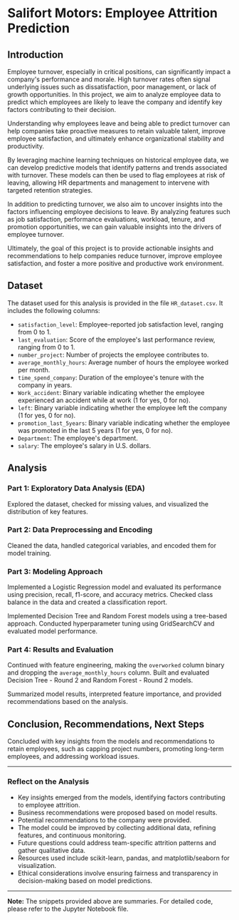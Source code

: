 # Salifort Motors: Employee Attrition Prediction

## Introduction

Employee turnover, especially in critical positions, can significantly impact a company's performance and morale. High turnover rates often signal underlying issues such as dissatisfaction, poor management, or lack of growth opportunities. In this project, we aim to analyze employee data to predict which employees are likely to leave the company and identify key factors contributing to their decision.

Understanding why employees leave and being able to predict turnover can help companies take proactive measures to retain valuable talent, improve employee satisfaction, and ultimately enhance organizational stability and productivity.

By leveraging machine learning techniques on historical employee data, we can develop predictive models that identify patterns and trends associated with turnover. These models can then be used to flag employees at risk of leaving, allowing HR departments and management to intervene with targeted retention strategies.

In addition to predicting turnover, we also aim to uncover insights into the factors influencing employee decisions to leave. By analyzing features such as job satisfaction, performance evaluations, workload, tenure, and promotion opportunities, we can gain valuable insights into the drivers of employee turnover.

Ultimately, the goal of this project is to provide actionable insights and recommendations to help companies reduce turnover, improve employee satisfaction, and foster a more positive and productive work environment.

## Dataset

The dataset used for this analysis is provided in the file `HR_dataset.csv`. It includes the following columns:

- `satisfaction_level`: Employee-reported job satisfaction level, ranging from 0 to 1.
- `last_evaluation`: Score of the employee's last performance review, ranging from 0 to 1.
- `number_project`: Number of projects the employee contributes to.
- `average_monthly_hours`: Average number of hours the employee worked per month.
- `time_spend_company`: Duration of the employee's tenure with the company in years.
- `Work_accident`: Binary variable indicating whether the employee experienced an accident while at work (1 for yes, 0 for no).
- `left`: Binary variable indicating whether the employee left the company (1 for yes, 0 for no).
- `promotion_last_5years`: Binary variable indicating whether the employee was promoted in the last 5 years (1 for yes, 0 for no).
- `Department`: The employee's department.
- `salary`: The employee's salary in U.S. dollars.

## Analysis

### Part 1: Exploratory Data Analysis (EDA)

Explored the dataset, checked for missing values, and visualized the distribution of key features.

### Part 2: Data Preprocessing and Encoding

Cleaned the data, handled categorical variables, and encoded them for model training.

### Part 3: Modeling Approach

Implemented a Logistic Regression model and evaluated its performance using precision, recall, f1-score, and accuracy metrics. Checked class balance in the data and created a classification report.

Implemented Decision Tree and Random Forest models using a tree-based approach. Conducted hyperparameter tuning using GridSearchCV and evaluated model performance.

### Part 4: Results and Evaluation

Continued with feature engineering, making the `overworked` column binary and dropping the `average_monthly_hours` column. Built and evaluated Decision Tree - Round 2 and Random Forest - Round 2 models.

Summarized model results, interpreted feature importance, and provided recommendations based on the analysis.

## Conclusion, Recommendations, Next Steps

Concluded with key insights from the models and recommendations to retain employees, such as capping project numbers, promoting long-term employees, and addressing workload issues.

---

### Reflect on the Analysis

- Key insights emerged from the models, identifying factors contributing to employee attrition.
- Business recommendations were proposed based on model results.
- Potential recommendations to the company were provided.
- The model could be improved by collecting additional data, refining features, and continuous monitoring.
- Future questions could address team-specific attrition patterns and gather qualitative data.
- Resources used include scikit-learn, pandas, and matplotlib/seaborn for visualization.
- Ethical considerations involve ensuring fairness and transparency in decision-making based on model predictions.

---

**Note:** The snippets provided above are summaries. For detailed code, please refer to the Jupyter Notebook file.
